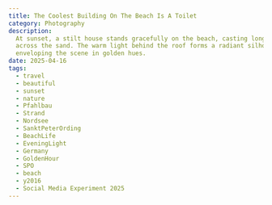 ```yaml
---
title: The Coolest Building On The Beach Is A Toilet
category: Photography
description:
  At sunset, a stilt house stands gracefully on the beach, casting long shadows
  across the sand. The warm light behind the roof forms a radiant silhouette,
  enveloping the scene in golden hues.
date: 2025-04-16
tags:
  - travel
  - beautiful
  - sunset
  - nature
  - Pfahlbau
  - Strand
  - Nordsee
  - SanktPeterOrding
  - BeachLife
  - EveningLight
  - Germany
  - GoldenHour
  - SPO
  - beach
  - y2016
  - Social Media Experiment 2025
---
```

